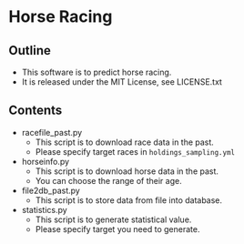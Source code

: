 # Horse Racing

## Outline

- This software is to predict horse racing.
- It is released under the MIT License, see LICENSE.txt

## Contents

- racefile_past.py
  - This script is to download race data in the past.
  - Please specify target races in `holdings_sampling.yml`
- horseinfo.py
  - This script is to download horse data in the past.
  - You can choose the range of their age.
- file2db_past.py
  - This script is to store data from file into database.
- statistics.py
  - This script is to generate statistical value.
  - Please specify target you need to generate.
